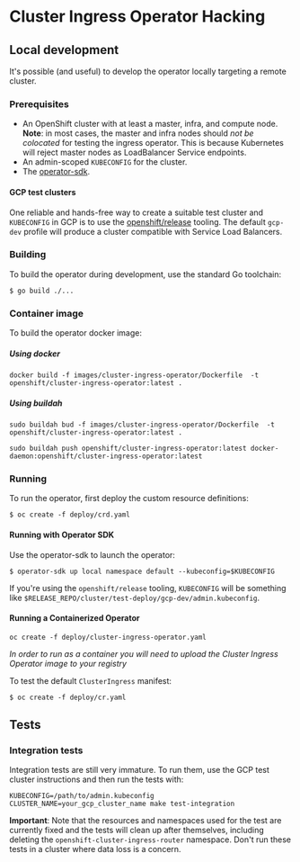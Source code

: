# Cluster Ingress Operator Hacking


## Local development

It's possible (and useful) to develop the operator locally targeting a remote cluster.

### Prerequisites

* An OpenShift cluster with at least a master, infra, and compute node. **Note**: in most cases, the master and infra nodes should *not be colocated* for testing the ingress operator. This is because Kubernetes will reject master nodes as LoadBalancer Service endpoints.
* An admin-scoped `KUBECONFIG` for the cluster.
* The [operator-sdk](https://github.com/operator-framework/operator-sdk).

#### GCP test clusters

One reliable and hands-free way to create a suitable test cluster and `KUBECONFIG` in GCP is to use the [openshift/release](https://github.com/openshift/release/tree/master/cluster/test-deploy) tooling. The default `gcp-dev` profile will produce a cluster compatible with Service Load Balancers.

### Building

To build the operator during development, use the standard Go toolchain:

```
$ go build ./...
```

### Container image

To build the operator docker image:

##### Using docker

```
docker build -f images/cluster-ingress-operator/Dockerfile  -t openshift/cluster-ingress-operator:latest .
```

##### Using buildah

```
sudo buildah bud -f images/cluster-ingress-operator/Dockerfile  -t openshift/cluster-ingress-operator:latest .
```

```
sudo buildah push openshift/cluster-ingress-operator:latest docker-daemon:openshift/cluster-ingress-operator:latest
```


### Running

To run the operator, first deploy the custom resource definitions:

```
$ oc create -f deploy/crd.yaml
```

#### Running with Operator SDK

Use the operator-sdk to launch the operator:

```
$ operator-sdk up local namespace default --kubeconfig=$KUBECONFIG
```

If you're using the `openshift/release` tooling, `KUBECONFIG` will be something like `$RELEASE_REPO/cluster/test-deploy/gcp-dev/admin.kubeconfig`.

#### Running a Containerized Operator

```
oc create -f deploy/cluster-ingress-operator.yaml
```

*In order to run as a container you will need to upload the Cluster Ingress Operator image to your registry*


To test the default `ClusterIngress` manifest:

```
$ oc create -f deploy/cr.yaml
```

## Tests

### Integration tests

Integration tests are still very immature. To run them, use the GCP test cluster instructions and then run the tests with:

```
KUBECONFIG=/path/to/admin.kubeconfig CLUSTER_NAME=your_gcp_cluster_name make test-integration
```

**Important**: Note that the resources and namespaces used for the test are currently fixed and the tests will clean up after themselves, including deleting the `openshift-cluster-ingress-router` namespace. Don't run these tests in a cluster where data loss is a concern.
